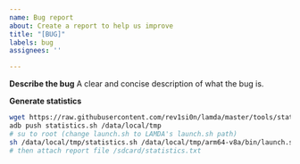 ```yaml
---
name: Bug report
about: Create a report to help us improve
title: "[BUG]"
labels: bug
assignees: ''

---
```


**Describe the bug**
A clear and concise description of what the bug is.

**Generate statistics**

```bash
wget https://raw.githubusercontent.com/rev1si0n/lamda/master/tools/statistics.sh
adb push statistics.sh /data/local/tmp
# su to root (change launch.sh to LAMDA's launch.sh path)
sh /data/local/tmp/statistics.sh /data/local/tmp/arm64-v8a/bin/launch.sh
# then attach report file /sdcard/statistics.txt
```
